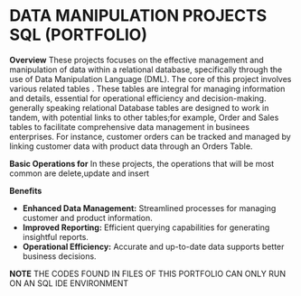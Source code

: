 # DATA MANIPULATION PROJECTS SQL (PORTFOLIO)

**Overview**
These projects  focuses on the effective management and manipulation of data within a relational database, specifically through the use of Data Manipulation Language (DML). The core of this project involves various related tables . These tables are integral for managing  information and details, essential for operational efficiency and decision-making.
generally speaking relational Database tables are designed to work in tandem, with potential links to other tables;for example, Order and Sales tables to facilitate comprehensive data management in businees enterprises. For instance, customer orders can be tracked and managed by linking customer data with product data through an Orders Table.

**Basic Operations for**
In these projects, the operations that will be most common are delete,update and insert

**Benefits**
- **Enhanced Data Management:** Streamlined processes for managing customer and product information.
- **Improved Reporting:** Efficient querying capabilities for generating insightful reports.
- **Operational Efficiency:** Accurate and up-to-date data supports better business decisions.


**NOTE**
THE CODES FOUND IN FILES OF THIS PORTFOLIO CAN ONLY RUN ON AN SQL IDE ENVIRONMENT
